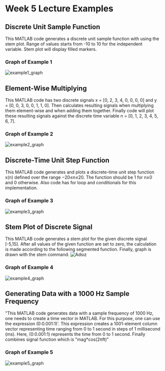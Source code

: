 # Week 5 Lecture Examples 
## Discrete Unit Sample Function
This MATLAB code generates a discrete unit sample function with using the stem plot. Range of values starts from -10 to 10 for the independent variable. Stem plot will display filled markers.
### Graph of Example 1
![example1_graph](https://github.com/darthvulpix444/MATLABExamples/assets/130919543/a5c6fc39-4101-44b1-a0b8-22ccbc93a00e)
## Element-Wise Multiplying
This MATLAB code has two discrete signals x = [0, 2, 3, 4, 0, 0, 0, 0] and y = [0, 0, 3, 0, 0, 1, 1, 0]. Then calculates resulting signals when multiplying them element-wise and when adding them together. Finally code will plot these resulting signals against the discrete time variable n = [0, 1, 2, 3, 4, 5, 6, 7].
### Graph of Example 2
![example2_graph](https://github.com/darthvulpix444/MATLABExamples/assets/130919543/ec6dc578-6d77-4074-9e96-ed36b56bb7d1)

## Discrete-Time Unit Step Function
This MATLAB code generates and plots a discrete-time unit step function x(n) defined over the range −20≤n≤20. The function should be 1 for n≥0 and 0 otherwise. Also code has for loop and conditionals for this implementation.
### Graph of Example 3
![example3_graph](https://github.com/darthvulpix444/MATLABExamples/assets/130919543/fc805e68-774e-4777-acac-3a3890c59f1f)

## Stem Plot of Discrete Signal
This MATLAB code generates a stem plot for the given discrete signal [-5,15]. After all values ​​of the given function are set to zero, the calculation is made according to the following segmented function. Finally, graph is drawn with the stem command.
![Adsız](https://github.com/darthvulpix444/MATLABExamples/assets/130919543/efedbd86-9eae-4044-8f82-13b622f4c2d6)
### Graph of Example 4
![example4_graph](https://github.com/darthvulpix444/MATLABExamples/assets/130919543/b1e0fe83-d90d-475b-a1ed-d020cf372929)

## Generating Data with a 1000 Hz Sample Frequency
"This MATLAB code generates data with a sample frequency of 1000 Hz, one needs to create a time vector in MATLAB. For this purpose, one can use the expression (0:0.001:1)'. This expression creates a 1001-element column vector representing time ranging from 0 to 1 second in steps of 1 millisecond (ms). Here, (0:0.001:1) represents the time from 0 to 1 second. Finally combines signal function which is "mag*cos(2πft)"
### Graph of Example 5
![example5_graph](https://github.com/darthvulpix444/MATLABExamples/assets/130919543/c07ae102-5f93-4481-b9ee-4fef24bfe178)

